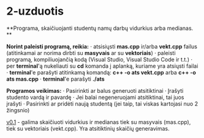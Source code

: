 # 2-uzduotis

**Programa, skaičiuojanti studentų namų darbų vidurkius arba medianas. **

**Norint paleisti programą, reikia:**
  · atsisiųsti **mas.cpp** ir/arba **vekt.cpp** failus (atitinkamai ar norima dirbti su **masyvais** ar su **vektoriais**)
  · paleisti programą, kompiliuojančią kodą (Visual Studio, Visual Studio Code ir t.t.)
  · per **terminal**'ą nukeliauti su **cd** komanda į aplanką, kuriame yra atsiųsti failai
  · **terminal**'e parašyti atitinkamą komandą: **c++ -o ats vekt.cpp** arba **c++ -o ats mas.cpp**
  · **terminal**'e parašyti **./ats**
  
**Programos veikimas:**
  · Pasirinkti ar balus generuoti atsitiktinai
  · Įrašyti studento vardą ir pavardę
  · Jei balai negeneruojami atsitiktinai, tai juos įrašyti
  · Pasirinkti ar pridėti naują studentą (jei taip, tai viskas kartojasi nuo 2 žingsnio)

[v0.1](https://github.com/MatasValiunas/2-uzduotis) - galima skaičiuoti vidurkius ir medianas tiek su masyvais (mas.cpp), tiek su vektoriais (vekt.cpp). Yra atsitiktinių skaičių generavimas.
